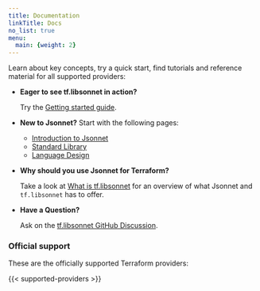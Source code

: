 ```yaml
---
title: Documentation
linkTitle: Docs
no_list: true
menu:
  main: {weight: 2}
---
```


Learn about key concepts, try a quick start, find tutorials and reference
material for all supported providers:

- **Eager to see tf.libsonnet in action?**

  Try the [Getting started guide](getting-started).

- **New to Jsonnet?** Start with the following pages:

  - [Introduction to Jsonnet](https://jsonnet.org/learning/tutorial.html)
  - [Standard Library](https://jsonnet.org/ref/stdlib.html)
  - [Language Design](https://jsonnet.org/articles/design.html)

- **Why should you use Jsonnet for Terraform?**

  Take a look at [What is tf.libsonnet](what-is-tf-libsonnet) for an overview of what Jsonnet and `tf.libsonnet` has to
  offer.

- **Have a Question?**

  Ask on the [tf.libsonnet GitHub Discussion](https://github.com/orgs/tf-libsonnet/discussions).


### Official support

These are the officially supported Terraform providers:

{{< supported-providers >}}
